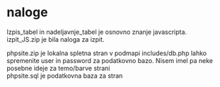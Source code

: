 # naloge

Izpis_tabel in nadeljavnje_tabel je osnovno znanje javascripta.<br>
izpit_JS.zip je bila naloga za izpit.<br>

phpsite.zip je lokalna spletna stran v podmapi includes/db.php lahko spremenite user in password za podatkovno bazo. Nisem imel pa neke posebne ideje za temo/barve strani <br>
phpsite.sql je podatkovna baza za stran
